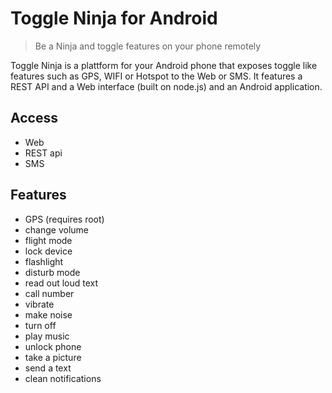 # Toggle Ninja for Android

> Be a Ninja and toggle features on your phone remotely

Toggle Ninja is a plattform for your Android phone that exposes toggle like features such as GPS, WIFI or Hotspot to the Web or SMS. It features a REST API and a Web interface (built on node.js) and an Android application.

## Access
 - Web
 - REST api
 - SMS

## Features

- GPS (requires root)
- change volume
- flight mode
- lock device
- flashlight
- disturb mode
- read out loud text
- call number
- vibrate
- make noise
- turn off
- play music
- unlock phone
- take a picture
- send a text
- clean notifications
